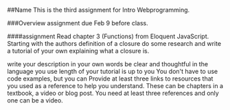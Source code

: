 ##Name
This is the third assignment for Intro Webprogramming.

###Overview
assignment due Feb 9 before class.

####assignment
Read chapter 3 (Functions) from Eloquent JavaScript.
Starting with the authors definition of a closure do some research and write a tutorial of 
your own explaining what a closure is.

write your description in your own words
be clear and thoughtful in the language you use
length of your tutorial is up to you
You don't have to use code examples, but you can
Provide at least three links to resources that you used as a reference to help you understand. 
These can be chapters in a textbook, a video or blog post. You need at least three references 
and only one can be a video.
